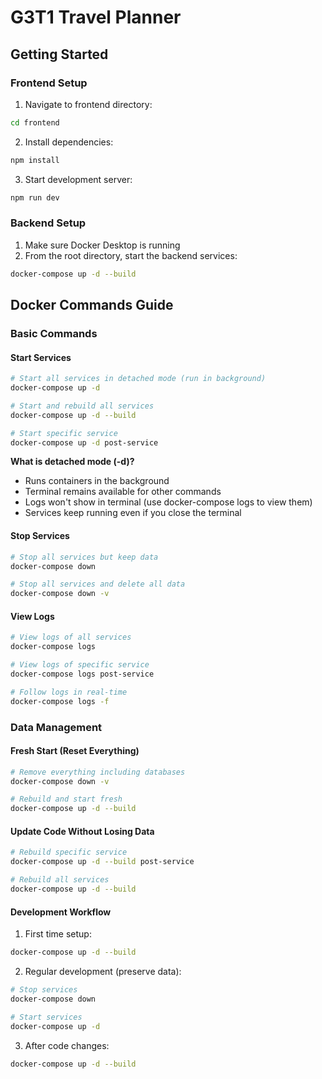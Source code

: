 
# G3T1 Travel Planner

## Getting Started

### Frontend Setup
1. Navigate to frontend directory:
```bash
cd frontend
```

2. Install dependencies:
```bash
npm install
```

3. Start development server:
```bash
npm run dev
```

### Backend Setup
1. Make sure Docker Desktop is running
2. From the root directory, start the backend services:
```bash
docker-compose up -d --build
```

## Docker Commands Guide

### Basic Commands

#### Start Services
```bash
# Start all services in detached mode (run in background)
docker-compose up -d

# Start and rebuild all services
docker-compose up -d --build

# Start specific service
docker-compose up -d post-service
```

**What is detached mode (-d)?**
- Runs containers in the background
- Terminal remains available for other commands
- Logs won't show in terminal (use docker-compose logs to view them)
- Services keep running even if you close the terminal

#### Stop Services
```bash
# Stop all services but keep data
docker-compose down

# Stop all services and delete all data
docker-compose down -v
```

#### View Logs
```bash
# View logs of all services
docker-compose logs

# View logs of specific service
docker-compose logs post-service

# Follow logs in real-time
docker-compose logs -f
```

### Data Management

#### Fresh Start (Reset Everything)
```bash
# Remove everything including databases
docker-compose down -v

# Rebuild and start fresh
docker-compose up -d --build
```

#### Update Code Without Losing Data
```bash
# Rebuild specific service
docker-compose up -d --build post-service

# Rebuild all services
docker-compose up -d --build
```

#### Development Workflow
1. First time setup:
```bash
docker-compose up -d --build
```

2. Regular development (preserve data):
```bash
# Stop services
docker-compose down

# Start services
docker-compose up -d
```

3. After code changes:
```bash
docker-compose up -d --build
```
